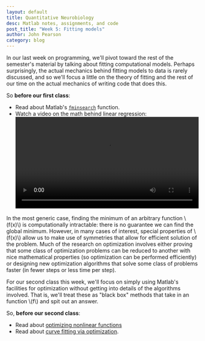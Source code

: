 ```yaml
---
layout: default
title: Quantitative Neurobiology
desc: Matlab notes, assignments, and code
post_title: "Week 5: Fitting models"
author: John Pearson
category: blog
---
```

In our last week on programming, we'll pivot toward the rest of the semester's material by talking about fitting computational models. Perhaps surprisingly, the actual mechanics behind fitting models to data is rarely discussed, and so we'll focus a little on the theory of fitting and the rest of our time on the actual mechanics of writing code that does this.

So **before our first class**:

- Read about Matlab's [`fminsearch`](https://www.mathworks.com/help/matlab/ref/fminsearch.html) function.
- Watch a video on the math behind linear regression:
    <video width="100%" align="center" controls src="{{ site.videourl }}/linear_regression.mp4" type="video/mp4">
		Your browser does not support the video tag.
	</video>

In the most generic case, finding the minimum of an arbitrary function \\(f(x)\\) is computationally intractable: there is no guarantee we can find the global minimum. However, in many cases of interest, special properties of \\(f(x)\\) allow us to make use of symmetries that allow for efficient solution of the problem. Much of the research on optimization involves either proving that some class of optimization problems can be reduced to another with nice mathematical properties (so optimization can be performed efficiently) or designing new optimization algorithms that solve some class of problems faster (in fewer steps or less time per step).

For our second class this week, we'll focus on simply using Matlab's facilities for optimization without getting into details of the algorithms involved. That is, we'll treat these as "black box" methods that take in an function \\(f\\) and spit out an answer.

So, **before our second class**:

- Read about [optimizing nonlinear functions](https://www.mathworks.com/help/matlab/math/optimizing-nonlinear-functions.html)
- Read about [curve fitting via optimization](https://www.mathworks.com/help/matlab/math/example-curve-fitting-via-optimization.html).
